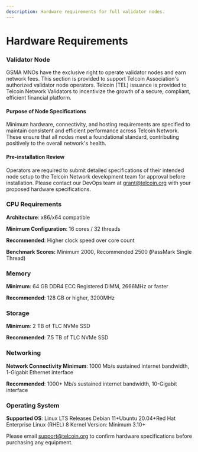 ```yaml
---
description: Hardware requirements for full validator nodes.
---
```


# Hardware Requirements

### Validator Node

GSMA MNOs have the exclusive right to operate validator nodes and earn network fees. This section is provided to support Telcoin Association's authorized validator node operators. Telcoin (TEL) issuance is provided to Telcoin Network Validators to incentivize the growth of a secure, compliant, efficient financial platform.

#### Purpose of Node Specifications

Minimum hardware, connectivity, and hosting requirements are specified to maintain consistent and efficient performance across Telcoin Network. These ensure that all nodes meet a foundational standard, contributing positively to the overall network's health.

#### Pre-installation Review

Operators are required to submit detailed specifications of their intended node setup to the Telcoin Network development team for approval before installation. Please contact our DevOps team at grant@telcoin.org with your proposed hardware specifications.

### CPU Requirements

**Architecture**: x86/x64 compatible

**Minimum Configuration**: 16 cores / 32 threads

**Recommended**: Higher clock speed over core count

**Benchmark Scores:** Minimum 2000, Recommended 2500 **(**&#x50;assMark Single Thread)

### Memory

**Minimum**: 64 GB DDR4 ECC Registered DIMM, 2666MHz or faster&#x20;

**Recommended**: 128 GB or higher, 3200MHz

### Storage

**Minimum**: 2 TB of TLC NVMe SSD

**Recommended**: 7.5 TB of TLC NVMe SSD

### Networking

**Network Connectivity Minimum**: 1000 Mb/s sustained internet bandwidth, 1-Gigabit Ethernet interface&#x20;

**Recommended**: 1000+ Mb/s sustained internet bandwidth, 10-Gigabit interface

### Operating System

**Supported OS**: Linux LTS Releases Debian 11+Ubuntu 20.04+Red Hat Enterprise Linux (RHEL) 8 Kernel Version: Minimum 3.10+

Please email support@telcoin.org to confirm hardware specifications before purchasing any equipment.
